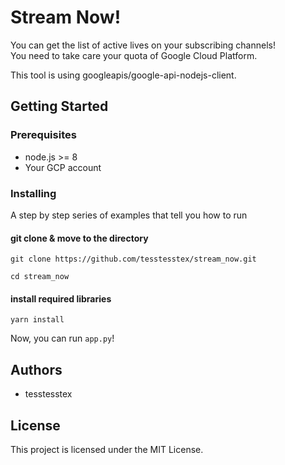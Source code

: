 # Stream Now!
You can get the list of active lives on your subscribing channels!  
You need to take care your quota of Google Cloud Platform.  

This tool is using googleapis/google-api-nodejs-client.

## Getting Started

### Prerequisites

- node.js >= 8
- Your GCP account

### Installing

A step by step series of examples that tell you how to run

#### git clone & move to the directory

```
git clone https://github.com/tesstesstex/stream_now.git

cd stream_now
```

#### install required libraries

```
yarn install
```

Now, you can run `app.py`!

## Authors

- tesstesstex

## License

This project is licensed under the MIT License.
